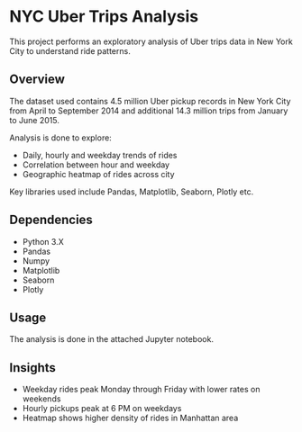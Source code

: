 # NYC Uber Trips Analysis

This project performs an exploratory analysis of Uber trips data in New York City to understand ride patterns.

## Overview

The dataset used contains 4.5 million Uber pickup records in New York City from April to September 2014 and additional 14.3 million trips from January to June 2015.

Analysis is done to explore:

- Daily, hourly and weekday trends of rides
- Correlation between hour and weekday
- Geographic heatmap of rides across city

Key libraries used include Pandas, Matplotlib, Seaborn, Plotly etc.

## Dependencies

- Python 3.X
- Pandas 
- Numpy
- Matplotlib
- Seaborn
- Plotly

## Usage

The analysis is done in the attached Jupyter notebook.

## Insights

- Weekday rides peak Monday through Friday with lower rates on weekends
- Hourly pickups peak at 6 PM on weekdays
- Heatmap shows higher density of rides in Manhattan area

  
